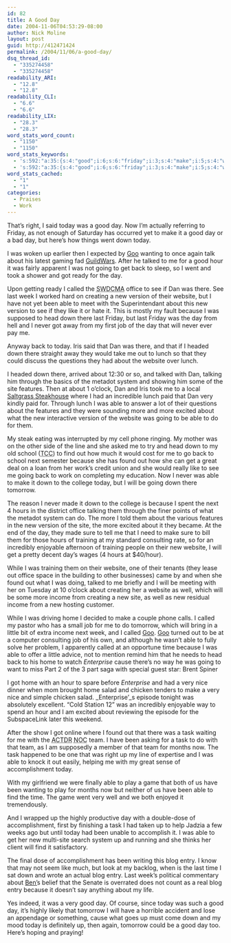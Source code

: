 ```yaml
---
id: 82
title: A Good Day
date: 2004-11-06T04:53:29-08:00
author: Nick Moline
layout: post
guid: http://412471424
permalink: /2004/11/06/a-good-day/
dsq_thread_id:
  - "335274458"
  - "335274458"
readability_ARI:
  - "12.8"
  - "12.8"
readability_CLI:
  - "6.6"
  - "6.6"
readability_LIX:
  - "28.3"
  - "28.3"
word_stats_word_count:
  - "1150"
  - "1150"
word_stats_keywords:
  - 's:592:"a:35:{s:4:"good";i:6;s:6:"friday";i:3;s:4:"make";i:5;s:4:"went";i:3;s:6:"talked";i:3;s:4:"hour";i:4;s:5:"going";i:5;s:6:"called";i:4;s:6:"office";i:3;s:8:"creating";i:3;s:7:"version";i:4;s:7:"website";i:6;s:4:"able";i:10;s:4:"like";i:3;s:7:"because";i:5;s:4:"head";i:3;s:5:"lunch";i:4;s:6:"system";i:3;s:4:"site";i:4;s:8:"features";i:3;s:7:"excited";i:3;s:4:"find";i:3;s:5:"found";i:3;s:5:"hours";i:3;s:8:"training";i:3;s:4:"well";i:3;s:6:"income";i:3;s:4:"home";i:4;s:4:"time";i:3;s:10:"enterprise";i:3;s:4:"task";i:4;s:4:"team";i:3;s:14:"accomplishment";i:3;s:4:"blog";i:3;s:5:"entry";i:3;}";'
  - 's:592:"a:35:{s:4:"good";i:6;s:6:"friday";i:3;s:4:"make";i:5;s:4:"went";i:3;s:6:"talked";i:3;s:4:"hour";i:4;s:5:"going";i:5;s:6:"called";i:4;s:6:"office";i:3;s:8:"creating";i:3;s:7:"version";i:4;s:7:"website";i:6;s:4:"able";i:10;s:4:"like";i:3;s:7:"because";i:5;s:4:"head";i:3;s:5:"lunch";i:4;s:6:"system";i:3;s:4:"site";i:4;s:8:"features";i:3;s:7:"excited";i:3;s:4:"find";i:3;s:5:"found";i:3;s:5:"hours";i:3;s:8:"training";i:3;s:4:"well";i:3;s:6:"income";i:3;s:4:"home";i:4;s:4:"time";i:3;s:10:"enterprise";i:3;s:4:"task";i:4;s:4:"team";i:3;s:14:"accomplishment";i:3;s:4:"blog";i:3;s:5:"entry";i:3;}";'
word_stats_cached:
  - "1"
  - "1"
categories:
  - Praises
  - Work
---
```

That&#8217;s right, I said today was a good day. Now I&#8217;m actually referring to Friday, as not enough of Saturday has occurred yet to make it a good day or a bad day, but here&#8217;s how things went down today.

<!--more-->

I was woken up earlier then I expected by <a title="Goo's World" href="http://www.goosite.net/" target="_blank" rel="noopener noreferrer">Goo</a> wanting to once again talk about his latest gaming fad <a href="http://www.guildwars.com/" target="_blank" rel="noopener noreferrer">GuildWars</a>. After he talked to me for a good hour it was fairly apparent I was not going to get back to sleep, so I went and took a shower and got ready for the day.

Upon getting ready I called the <acronym title="Southwestern District of the Christian and Missionary Alliance">SWDCMA</acronym> office to see if Dan was there. See last week I worked hard on creating a new version of their website, but I have not yet been able to meet with the Superintendant about this new version to see if they like it or hate it. This is mostly my fault because I was supposed to head down there last Friday, but last Friday was the day from hell and I never got away from my first job of the day that will never ever pay me.

Anyway back to today. Iris said that Dan was there, and that if I headed down there straight away they would take me out to lunch so that they could discuss the questions they had about the website over lunch.

I headed down there, arrived about 12:30 or so, and talked with Dan, talking him through the basics of the metadot system and showing him some of the site features. Then at about 1 o&#8217;clock, Dan and Iris took me to a local <a href="http://www.saltgrass.com/" target="_blank" rel="noopener noreferrer">Saltgrass Steakhouse</a> where I had an incredible lunch paid that Dan very kindly paid for. Through lunch I was able to answer a lot of their questions about the features and they were sounding more and more excited about what the new interactive version of the website was going to be able to do for them.

My steak eating was interrupted by my cell phone ringing. My mother was on the other side of the line and she asked me to try and head down to my old school (<acronym title="Tarrant County College">TCC</acronym>) to find out how much it would cost for me to go back to school next semester because she has found out how she can get a great deal on a loan from her work&#8217;s credit union and she would really like to see me going back to work on completing my education. Now I never was able to make it down to the college today, but I will be going down there tomorrow.

The reason I never made it down to the college is because I spent the next 4 hours in the district office talking them through the finer points of what the metadot system can do. The more I told them about the various features in the new version of the site, the more excited about it they became. At the end of the day, they made sure to tell me that I need to make sure to bill them for those hours of training at my standard consulting rate, so for an incredibly enjoyable afternoon of training people on their new website, I will get a pretty decent day&#8217;s wages (4 hours at $40/hour).

While I was training them on their website, one of their tenants (they lease out office space in the building to other businesses) came by and when she found out what I was doing, talked to me briefly and I will be meeting with her on Tuesday at 10 o&#8217;clock about creating her a website as well, which will be some more income from creating a new site, as well as new residual income from a new hosting customer.

While I was driving home I decided to make a couple phone calls. I called my pastor who has a small job for me to do tomorrow, which will bring in a little bit of extra income next week, and I called <a title="Goo's World" href="http://www.goosite.net/" target="_blank" rel="noopener noreferrer">Goo</a>. <a title="Goo's World" href="http://www.goosite.net/" target="_blank" rel="noopener noreferrer">Goo</a> turned out to be at a computer consulting job of his own, and although he wasn&#8217;t able to fully solve her problem, I apparently called at an opportune time because I was able to offer a little advice, not to mention remind him that he needs to head back to his home to watch _Enterprise_ cause there&#8217;s no way he was going to want to miss Part 2 of the 3 part saga with special guest star: Brent Spiner

I got home with an hour to spare before _Enterprise_ and had a very nice dinner when mom brought home salad and chicken tenders to make a very nice and simple chicken salad. _Enterprise&#8217;_s episode tonight was absolutely excellent. &#8220;Cold Station 12&#8221; was an incredibly enjoyable way to spend an hour and I am excited about reviewing the episode for the SubspaceLink later this weekend.

After the show I got online where I found out that there was a task waiting for me with the <acronym title="A Call To Duty Roleplaying">ACTDR</acronym> <acronym title="Networks Operation Center">NOC</acronym> team. I have been asking for a task to do with that team, as I am supposedly a member of that team for months now. The task happened to be one that was right up my line of expertise and I was able to knock it out easily, helping me with my great sense of accomplishment today.

With my girlfriend we were finally able to play a game that both of us have been wanting to play for months now but neither of us have been able to find the time. The game went very well and we both enjoyed it tremendously.

And I wrapped up the highly productive day with a double-dose of accomplishment, first by finishing a task I had taken up to help <span class="removed_link" title="http://blog.cherry-tree.net/">Jadzia</span> a few weeks ago but until today had been unable to accomplish it. I was able to get her new multi-site search system up and running and she thinks her client will find it satisfactory.

The final dose of accomplishment has been writing this blog entry. I know that may not seem like much, but look at my backlog, when is the last time I sat down and wrote an actual blog entry. Last week&#8217;s political commentary about <a href="http://www.lifeofben.com/blog" target="_blank" rel="noopener noreferrer">Ben&#8217;</a>s belief that the Senate is overrated does not count as a real blog entry because it doesn&#8217;t say anything about my life.

Yes indeed, it was a very good day. Of course, since today was such a good day, it&#8217;s highly likely that tomorrow I will have a horrible accident and lose an appendage or something, cause what goes up must come down and my mood today is definitely up, then again, tomorrow could be a good day too. Here&#8217;s hoping and praying!